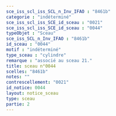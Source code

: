 ```yaml
---
sce_iss_scl_iss_SCL_n_Inv_IFAO : "8461b"
categorie : "indéterminé"
sce_iss_scl_iss_SCE_id_sceau : "0021"
sce_iss_scl_iss_SCE_id_sceau : "0044"
typeObjet : "Sceau"
sce_iss_SCL_n_Inv_IFAO : "8461b"
id_sceau : "0044"
motif : "indéterminé"
type_sceau : "cylindre"
remarque : "associé au sceau 21."
title: sceau n°0044
scelles: "8461b"
notes: ""
contrescellement: "0021"
id_notice: 0044
layout: notice_sceau
type: sceau
partie: 2
---
```

